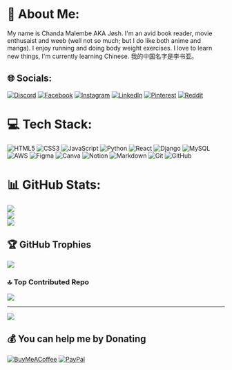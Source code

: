 # 💫 About Me:
My name is Chanda Malembe AKA Jøsh. I'm an avid book reader, movie enthusaist and weeb (well not so much; but I do like both anime and manga). I enjoy running and doing body weight exercises. I love to learn new things, I'm currently learning Chinese. 我的中国名字是李书亚。

## 🌐 Socials:
[![Discord](https://img.shields.io/badge/Discord-%237289DA.svg?logo=discord&logoColor=white)](https://dsc.gg/cinephile-central) [![Facebook](https://img.shields.io/badge/Facebook-%231877F2.svg?logo=Facebook&logoColor=white)](https://facebook.com/joshchandamalembe/) [![Instagram](https://img.shields.io/badge/Instagram-%23E4405F.svg?logo=Instagram&logoColor=white)](https://instagram.com/josh_chanda_malembe/) [![LinkedIn](https://img.shields.io/badge/LinkedIn-%230077B5.svg?logo=linkedin&logoColor=white)](https://linkedin.com/in/chanda-malembe-37b675244/) [![Pinterest](https://img.shields.io/badge/Pinterest-%23E60023.svg?logo=Pinterest&logoColor=white)](https://pinterest.com/chandamalembe/) [![Reddit](https://img.shields.io/badge/Reddit-%23FF4500.svg?logo=Reddit&logoColor=white)](https://reddit.com/user/Enigmatic_shadow/) 

# 💻 Tech Stack:
![HTML5](https://img.shields.io/badge/html5-%23E34F26.svg?style=for-the-badge&logo=html5&logoColor=white) ![CSS3](https://img.shields.io/badge/css3-%231572B6.svg?style=for-the-badge&logo=css3&logoColor=white) ![JavaScript](https://img.shields.io/badge/javascript-%23323330.svg?style=for-the-badge&logo=javascript&logoColor=%23F7DF1E) ![Python](https://img.shields.io/badge/python-3670A0?style=for-the-badge&logo=python&logoColor=ffdd54) ![React](https://img.shields.io/badge/react-%2320232a.svg?style=for-the-badge&logo=react&logoColor=%2361DAFB) ![Django](https://img.shields.io/badge/django-%23092E20.svg?style=for-the-badge&logo=django&logoColor=white) ![MySQL](https://img.shields.io/badge/mysql-4479A1.svg?style=for-the-badge&logo=mysql&logoColor=white) ![AWS](https://img.shields.io/badge/AWS-%23FF9900.svg?style=for-the-badge&logo=amazon-aws&logoColor=white) ![Figma](https://img.shields.io/badge/figma-%23F24E1E.svg?style=for-the-badge&logo=figma&logoColor=white) ![Canva](https://img.shields.io/badge/Canva-%2300C4CC.svg?style=for-the-badge&logo=Canva&logoColor=white) ![Notion](https://img.shields.io/badge/Notion-%23000000.svg?style=for-the-badge&logo=notion&logoColor=white) ![Markdown](https://img.shields.io/badge/markdown-%23000000.svg?style=for-the-badge&logo=markdown&logoColor=white) ![Git](https://img.shields.io/badge/git-%23F05033.svg?style=for-the-badge&logo=git&logoColor=white) ![GitHub](https://img.shields.io/badge/github-%23121011.svg?style=for-the-badge&logo=github&logoColor=white)  
# 📊 GitHub Stats:
![](https://github-readme-stats.vercel.app/api?username=chandamalembe&theme=dark&hide_border=false&include_all_commits=false&count_private=false)<br/>
![](https://github-readme-streak-stats.herokuapp.com/?user=chandamalembe&theme=dark&hide_border=false)<br/>
![](https://github-readme-stats.vercel.app/api/top-langs/?username=chandamalembe&theme=dark&hide_border=false&include_all_commits=false&count_private=false&layout=compact)

## 🏆 GitHub Trophies
![](https://github-profile-trophy.vercel.app/?username=chandamalembe&theme=radical&no-frame=false&no-bg=true&margin-w=4)

### 🔝 Top Contributed Repo
![](https://github-contributor-stats.vercel.app/api?username=chandamalembe&limit=5&theme=dark&combine_all_yearly_contributions=true)

---
[![](https://visitcount.itsvg.in/api?id=chandamalembe&icon=0&color=0)](https://visitcount.itsvg.in)

  ## 💰 You can help me by Donating
  [![BuyMeACoffee](https://img.shields.io/badge/Buy%20Me%20a%20Coffee-ffdd00?style=for-the-badge&logo=buy-me-a-coffee&logoColor=black)](https://buymeacoffee.com/chandamalembe) [![PayPal](https://img.shields.io/badge/PayPal-00457C?style=for-the-badge&logo=paypal&logoColor=white)](https://paypal.me/chandamalembe) 

  
<!-- Proudly created with GPRM ( https://gprm.itsvg.in ) -->
